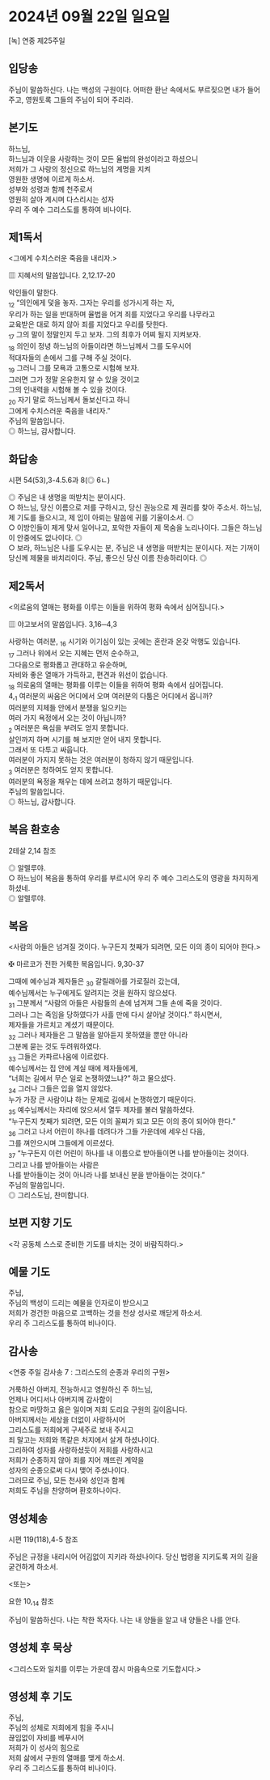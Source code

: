 # 2024년 09월 22일 일요일

[녹] 연중 제25주일  


## 입당송

주님이 말씀하신다. 나는 백성의 구원이다. 어떠한 환난 속에서도 부르짖으면 내가 들어 주고, 영원토록 그들의 주님이 되어 주리라.  
  
## 본기도

하느님,  
하느님과 이웃을 사랑하는 것이 모든 율법의 완성이라고 하셨으니  
저희가 그 사랑의 정신으로 하느님의 계명을 지켜  
영원한 생명에 이르게 하소서.  
성부와 성령과 함께 천주로서  
영원히 살아 계시며 다스리시는 성자  
우리 주 예수 그리스도를 통하여 비나이다.  
  
## 제1독서

<그에게 수치스러운 죽음을 내리자.>

▥ 지혜서의 말씀입니다. 2,12.17-20

악인들이 말한다.  
<sub>12</sub> “의인에게 덫을 놓자. 그자는 우리를 성가시게 하는 자,  
우리가 하는 일을 반대하며 율법을 어겨 죄를 지었다고 우리를 나무라고  
교육받은 대로 하지 않아 죄를 지었다고 우리를 탓한다.  
<sub>17</sub> 그의 말이 정말인지 두고 보자. 그의 최후가 어찌 될지 지켜보자.  
<sub>18</sub> 의인이 정녕 하느님의 아들이라면 하느님께서 그를 도우시어  
적대자들의 손에서 그를 구해 주실 것이다.  
<sub>19</sub> 그러니 그를 모욕과 고통으로 시험해 보자.  
그러면 그가 정말 온유한지 알 수 있을 것이고  
그의 인내력을 시험해 볼 수 있을 것이다.  
<sub>20</sub> 자기 말로 하느님께서 돌보신다고 하니  
그에게 수치스러운 죽음을 내리자.”  
주님의 말씀입니다.  
◎ 하느님, 감사합니다.  
  
## 화답송

시편 54(53),3-4.5.6과 8(◎ 6ㄴ)

◎ 주님은 내 생명을 떠받치는 분이시다.  
○ 하느님, 당신 이름으로 저를 구하시고, 당신 권능으로 제 권리를 찾아 주소서. 하느님, 제 기도를 들으시고, 제 입이 아뢰는 말씀에 귀를 기울이소서. ◎  
○ 이방인들이 제게 맞서 일어나고, 포악한 자들이 제 목숨을 노리나이다. 그들은 하느님이 안중에도 없나이다. ◎  
○ 보라, 하느님은 나를 도우시는 분, 주님은 내 생명을 떠받치는 분이시다. 저는 기꺼이 당신께 제물을 바치리이다. 주님, 좋으신 당신 이름 찬송하리이다. ◎  
  
## 제2독서

<의로움의 열매는 평화를 이루는 이들을 위하여 평화 속에서 심어집니다.>

▥ 야고보서의 말씀입니다. 3,16─4,3

사랑하는 여러분, <sub>16</sub> 시기와 이기심이 있는 곳에는 혼란과 온갖 악행도 있습니다.  
<sub>17</sub> 그러나 위에서 오는 지혜는 먼저 순수하고,  
그다음으로 평화롭고 관대하고 유순하며,  
자비와 좋은 열매가 가득하고, 편견과 위선이 없습니다.  
<sub>18</sub> 의로움의 열매는 평화를 이루는 이들을 위하여 평화 속에서 심어집니다.  
4,<sub>1</sub> 여러분의 싸움은 어디에서 오며 여러분의 다툼은 어디에서 옵니까?  
여러분의 지체들 안에서 분쟁을 일으키는  
여러 가지 욕정에서 오는 것이 아닙니까?  
<sub>2</sub> 여러분은 욕심을 부려도 얻지 못합니다.  
살인까지 하며 시기를 해 보지만 얻어 내지 못합니다.  
그래서 또 다투고 싸웁니다.  
여러분이 가지지 못하는 것은 여러분이 청하지 않기 때문입니다.  
<sub>3</sub> 여러분은 청하여도 얻지 못합니다.  
여러분의 욕정을 채우는 데에 쓰려고 청하기 때문입니다.  
주님의 말씀입니다.  
◎ 하느님, 감사합니다.  
  
## 복음 환호송

2테살 2,14 참조

◎ 알렐루야.  
○ 하느님이 복음을 통하여 우리를 부르시어 우리 주 예수 그리스도의 영광을 차지하게 하셨네.  
◎ 알렐루야.  
  
## 복음

<사람의 아들은 넘겨질 것이다. 누구든지 첫째가 되려면, 모든 이의 종이 되어야 한다.>

✠ 마르코가 전한 거룩한 복음입니다. 9,30-37

그때에 예수님과 제자들은 <sub>30</sub> 갈릴래아를 가로질러 갔는데,  
예수님께서는 누구에게도 알려지는 것을 원하지 않으셨다.  
<sub>31</sub> 그분께서 “사람의 아들은 사람들의 손에 넘겨져 그들 손에 죽을 것이다.  
그러나 그는 죽임을 당하였다가 사흘 만에 다시 살아날 것이다.” 하시면서,  
제자들을 가르치고 계셨기 때문이다.  
<sub>32</sub> 그러나 제자들은 그 말씀을 알아듣지 못하였을 뿐만 아니라  
그분께 묻는 것도 두려워하였다.  
<sub>33</sub> 그들은 카파르나움에 이르렀다.  
예수님께서는 집 안에 계실 때에 제자들에게,  
“너희는 길에서 무슨 일로 논쟁하였느냐?” 하고 물으셨다.  
<sub>34</sub> 그러나 그들은 입을 열지 않았다.  
누가 가장 큰 사람이냐 하는 문제로 길에서 논쟁하였기 때문이다.  
<sub>35</sub> 예수님께서는 자리에 앉으셔서 열두 제자를 불러 말씀하셨다.  
“누구든지 첫째가 되려면, 모든 이의 꼴찌가 되고 모든 이의 종이 되어야 한다.”  
<sub>36</sub> 그러고 나서 어린이 하나를 데려다가 그들 가운데에 세우신 다음,  
그를 껴안으시며 그들에게 이르셨다.  
<sub>37</sub> “누구든지 이런 어린이 하나를 내 이름으로 받아들이면 나를 받아들이는 것이다.  
그리고 나를 받아들이는 사람은  
나를 받아들이는 것이 아니라 나를 보내신 분을 받아들이는 것이다.”  
주님의 말씀입니다.  
◎ 그리스도님, 찬미합니다.  
  
## 보편 지향 기도

<각 공동체 스스로 준비한 기도를 바치는 것이 바람직하다.>

  
## 예물 기도

주님,  
주님의 백성이 드리는 예물을 인자로이 받으시고  
저희가 경건한 마음으로 고백하는 것을 천상 성사로 깨닫게 하소서.  
우리 주 그리스도를 통하여 비나이다.  
  
## 감사송

<연중 주일 감사송 7 : 그리스도의 순종과 우리의 구원>

거룩하신 아버지, 전능하시고 영원하신 주 하느님,  
언제나 어디서나 아버지께 감사함이  
참으로 마땅하고 옳은 일이며 저희 도리요 구원의 길이옵니다.  
아버지께서는 세상을 더없이 사랑하시어  
그리스도를 저희에게 구세주로 보내 주시고  
죄 말고는 저희와 똑같은 처지에서 살게 하셨나이다.  
그리하여 성자를 사랑하셨듯이 저희를 사랑하시고  
저희가 순종하지 않아 죄를 지어 깨뜨린 계약을  
성자의 순종으로써 다시 맺어 주셨나이다.  
그러므로 주님, 모든 천사와 성인과 함께  
저희도 주님을 찬양하며 환호하나이다.  
  
## 영성체송

시편 119(118),4-5 참조

주님은 규정을 내리시어 어김없이 지키라 하셨나이다. 당신 법령을 지키도록 저의 길을 굳건하게 하소서.  
  
<또는>  
  
요한 10,<sub>14</sub> 참조  
  
주님이 말씀하신다. 나는 착한 목자다. 나는 내 양들을 알고 내 양들은 나를 안다.  
## 영성체 후 묵상

<그리스도와 일치를 이루는 가운데 잠시 마음속으로 기도합시다.>  
## 영성체 후 기도

주님,  
주님의 성체로 저희에게 힘을 주시니  
끊임없이 자비를 베푸시어  
저희가 이 성사의 힘으로  
저희 삶에서 구원의 열매를 맺게 하소서.  
우리 주 그리스도를 통하여 비나이다.